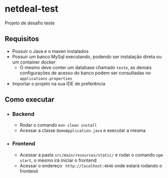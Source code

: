 # netdeal-test

Projeto de desafio teste

## Requisitos
* Possuir o Java e o maven instalados
* Possuir um banco MySql executando, podendo ser instalação direta ou um container docker
  * O mesmo deve conter um database chamado ``teste``, as demais configurações de acesso do banco podem ser consultadas no ``applications.properties``
* Importar o projeto na sua IDE de preferência

## Como executar
* ### Backend
  * Rodar o comando ``mvn clean install``
  * Acessar a classe ```DemoApplication.java``` e executar a mesma

* ### Frontend
  * Acessar a pasta ``src/main/resources/static/`` e rodar o comando ``npm start``, o mesmo irá iniciar o frontend
  * Acessar o endereço `` http://localhost:4646`` onde estará rodando o frontend
    


